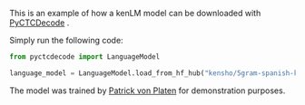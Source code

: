 This is an example of how a kenLM model can be downloaded with [PyCTCDecode](https://github.com/kensho-technologies/pyctcdecode) .

Simply run the following code:

```python
from pyctcdecode import LanguageModel

language_model = LanguageModel.load_from_hf_hub("kensho/5gram-spanish-kenLM")
```

The model was trained by [Patrick von Platen](https://huggingface.co/patrickvonplaten) for demonstration purposes.